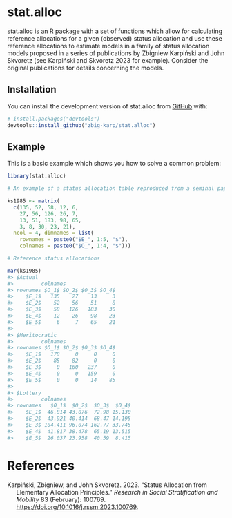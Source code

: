 
<!-- README.md is generated from README.Rmd. Please edit that file -->

# stat.alloc

<!-- badges: start -->

<!-- badges: end -->

stat.alloc is an R package with a set of functions which allow for
calculating reference allocations for a given (observed) status
allocation and use these reference allocations to estimate models in a
family of status allocation models proposed in a series of publications
by Zbigniew Karpiński and John Skvoretz (see Karpiński and Skvoretz 2023
for example). Consider the original publications for details concerning
the models.

## Installation

You can install the development version of stat.alloc from
[GitHub](https://github.com/) with:

``` r
# install.packages("devtools")
devtools::install_github("zbig-karp/stat.alloc")
```

## Example

This is a basic example which shows you how to solve a common problem:

``` r
library(stat.alloc)

# An example of a status allocation table reproduced from a seminal paper by Krauze and Słomczyński (1985). It shows counts of individual from a given educational category (row of the matrix) who end up in a given occupational status (column of the matrix).

ks1985 <- matrix(
  c(135, 52, 58, 12, 6, 
    27, 56, 126, 26, 7, 
    13, 51, 183, 98, 65, 
    3, 8, 30, 23, 21), 
  ncol = 4, dimnames = list(
    rownames = paste0("$E_", 1:5, "$"), 
    colnames = paste0("$O_", 1:4, "$")))

# Reference status allocations 

mar(ks1985)
#> $Actual
#>         colnames
#> rownames $O_1$ $O_2$ $O_3$ $O_4$
#>    $E_1$   135    27    13     3
#>    $E_2$    52    56    51     8
#>    $E_3$    58   126   183    30
#>    $E_4$    12    26    98    23
#>    $E_5$     6     7    65    21
#> 
#> $Meritocratic
#>         colnames
#> rownames $O_1$ $O_2$ $O_3$ $O_4$
#>    $E_1$   178     0     0     0
#>    $E_2$    85    82     0     0
#>    $E_3$     0   160   237     0
#>    $E_4$     0     0   159     0
#>    $E_5$     0     0    14    85
#> 
#> $Lottery
#>         colnames
#> rownames   $O_1$  $O_2$  $O_3$  $O_4$
#>    $E_1$  46.814 43.076  72.98 15.130
#>    $E_2$  43.921 40.414  68.47 14.195
#>    $E_3$ 104.411 96.074 162.77 33.745
#>    $E_4$  41.817 38.478  65.19 13.515
#>    $E_5$  26.037 23.958  40.59  8.415
```

# References

<div id="refs" class="references csl-bib-body hanging-indent"
entry-spacing="0">

<div id="ref-karpinski2023" class="csl-entry">

Karpiński, Zbigniew, and John Skvoretz. 2023. “Status Allocation from
Elementary Allocation Principles.” *Research in Social Stratification
and Mobility* 83 (February): 100769.
<https://doi.org/10.1016/j.rssm.2023.100769>.

</div>

</div>
